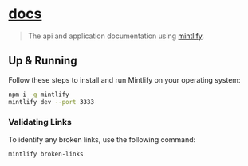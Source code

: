 # [docs](https://github.com/crease-tech/crease/tree/main/apps/docs)

> The api and application documentation using [mintlify](https://mintlify.com/docs/development).

## Up & Running

Follow these steps to install and run Mintlify on your operating system:

```sh
npm i -g mintlify
mintlify dev --port 3333
```

### Validating Links

To identify any broken links, use the following command:

```sh
mintlify broken-links
```
